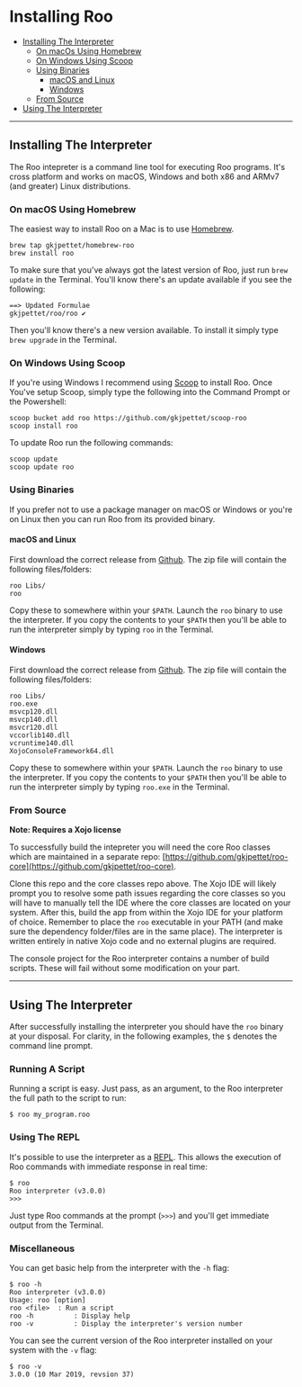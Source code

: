 # Installing Roo

- [Installing The Interpreter](#installing)
	- [On macOs Using Homebrew](#homebrew)
	- [On Windows Using Scoop](#scoop)
	- [Using Binaries](#binaries)
		- [macOS and Linux](#binaries-macos-linux)
		- [Windows](#binaries-windows)
	- [From Source](#source)
- [Using The Interpreter](#using-the-interpreter)

---

## <a name="installing"></a>Installing The Interpreter

The Roo intepreter is a command line tool for executing Roo programs. It's cross platform and works on macOS, Windows and both x86 and ARMv7 (and greater) Linux distributions.

### <a name="homebrew"></a>On macOS Using Homebrew

The easiest way to install Roo on a Mac is to use [Homebrew](https://brew.sh/).

```
brew tap gkjpettet/homebrew-roo
brew install roo
```

To make sure that you've always got the latest version of Roo, just run `brew update` in the Terminal. You'll know there's an update available if you see the following:

```
==> Updated Formulae
gkjpettet/roo/roo ✔
```

Then you'll know there's a new version available. To install it simply type `brew upgrade` in the Terminal.

### <a name="scoop"></a>On Windows Using Scoop

If you're using Windows I recommend using [Scoop](https://scoop.sh/) to install Roo. Once You've setup Scoop, simply type the following into the Command Prompt or the Powershell:

```
scoop bucket add roo https://github.com/gkjpettet/scoop-roo
scoop install roo
```

To update Roo run the following commands:

```
scoop update
scoop update roo
```

### <a name="binaries"></a>Using Binaries

If you prefer not to use a package manager on macOS or Windows or you're on Linux then you can run Roo from its provided binary. 


#### <a name="binaries-macos-linux"></a>macOS and Linux

First download the correct release from [Github](https://github.com/gkjpettet/roo/releases). The zip file will contain the following files/folders:

```
roo Libs/
roo
```

Copy these to somewhere within your `$PATH`. Launch the `roo` binary to use the interpreter. If you copy the contents to your `$PATH` then you'll be able to run the interpreter simply by typing `roo` in the Terminal.

#### <a name="binaries-windows"></a>Windows

First download the correct release from [Github](https://github.com/gkjpettet/roo/releases). The zip file will contain the following files/folders:

```
roo Libs/
roo.exe
msvcp120.dll
msvcp140.dll
msvcr120.dll
vccorlib140.dll
vcruntime140.dll
XojoConsoleFramework64.dll
```

Copy these to somewhere within your `$PATH`. Launch the `roo` binary to use the interpreter. If you copy the contents to your `$PATH` then you'll be able to run the interpreter simply by typing `roo.exe` in the Terminal.

### <a name="source"></a>From Source

**Note: Requires a Xojo license**

To successfully build the intepreter you will need the core Roo classes which are maintained in a separate repo: [https://github.com/gkjpettet/roo-core](https://github.com/gkjpettet/roo-core).

Clone this repo and the core classes repo above. The Xojo IDE will likely prompt you to resolve some path issues regarding the core classes so you will have to manually tell the IDE where the core classes are located on your system. After this, build the app from within the Xojo IDE for your platform of choice. Remember to place the `roo` executable in your PATH (and make sure the dependency folder/files are in the same place). The interpreter is written entirely in native Xojo code and no external plugins are required.

The console project for the Roo interpreter contains a number of build scripts. These will fail without some modification on your part.

---

## <a name="using-the-interpreter"></a>Using The Interpreter

After successfully installing the interpreter you should have the `roo` binary at your disposal. For clarity, in the following examples, the `$` denotes the command line prompt.

### Running A Script

Running a script is easy. Just pass, as an argument, to the Roo interpreter the full path to the script to run:

```
$ roo my_program.roo
```

### Using The REPL

It's possible to use the interpreter as a [REPL](https://en.wikipedia.org/wiki/REPL). This allows the execution of Roo commands with immediate response in real time:

```
$ roo
Roo interpreter (v3.0.0)
>>>
```

Just type Roo commands at the prompt (`>>>`) and you'll get immediate output from the Terminal.

### Miscellaneous

You can get basic help from the interpreter with the `-h` flag:

```
$ roo -h
Roo interpreter (v3.0.0)
Usage: roo [option]
roo <file>	: Run a script
roo -h			: Display help
roo -v			: Display the interpreter's version number
```

You can see the current version of the Roo interpreter installed on your system with the `-v` flag:

```
$ roo -v
3.0.0 (10 Mar 2019, revsion 37)
```
